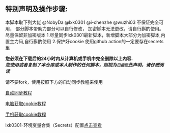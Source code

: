 ## 特别声明及操作步骤: 
本脚本取下列大佬 @NobyDa @lxk0301 @i-chenzhe @wuzhi03
不保证完全可用， 部分脚本带助力部分可以自行修改， 加密脚本无法更改，请自行斟酌使用。
尽量保留非加密版本
1.尽量同步lxk0301最新脚本，新增脚本大部分为加密脚本,内置主力码,自行斟酌使用 
2.保护好cookie 使用github action的一定要存在secrets里

 **您必须在下载后的24小时内从计算机或手机中完全删除以上内容.**  </br>
 ***您使用或者复制了本仓库或本人制作的任何脚本，则视为`已接受`此声明，请仔细阅读*** 


请不要fork，使用按照下方的自动同步教程来使用




[自动同步教程](https://github.com/CCC-jj/jdTools/blob/master/backUp/tongbu.md)






[电脑获取cookie教程](https://github.com/CCC-jj/jdTools/blob/master/backUp/GetJdCookie2.md)


[手机获取cookie教程](https://github.com/CCC-jj/jdTools/blob/master/backUp/GetJdCookie3.md)

lxk0301-环境变量合集（Secrets）配置[点击查看](https://github.com/CCC-jj/jdTools/blob/master/githubAction.md)

